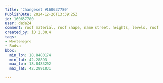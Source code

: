 ```yaml
---
Title: 'Changeset #160637780'
PublishDate: 2024-12-26T13:39:25Z
id: 160637780
user: dada24
comment: roof material, roof shape, name street, heights, levels, roof colour, new areas
created_by: iD 2.30.4
tags:
- Montenegro
- Budva
bbox:
  min_lon: 18.8480174
  min_lat: 42.28893
  max_lon: 18.8483202
  max_lat: 42.2891831

---
```

